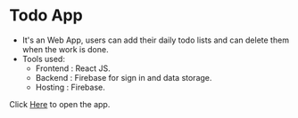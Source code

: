 # Todo App

* It's an Web App, users can add their daily todo lists and can delete them when the work is done.
* Tools used:
    * Frontend : React JS.
    * Backend : Firebase for sign in and data storage.
    * Hosting : Firebase. 

Click [Here](http://todo-app-f520b.web.app/) to open the app.
